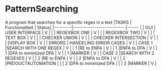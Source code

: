 # PatternSearching
A program that searches for a specific regex in a text
|TASKS | Functionaliteit           | Status|
|---------|-------------------------- |------ |
| GUI     | USER INTERFACE            | V    |
|         | REGEXBOX ONE              | V    |
|         | REGEXBOX TWO              | V    |
|         | TEXT BOX                  | V    |
|         | CHECKER UNION             | V    |
|         | CHECKER INTERSECTION      | V    |
|         | DISPLAY BOX               | V    |
| ERRORS  | HANDELING ERROR CASES     | V    |
| CASE 1  |SEARCH WITH ONE REGEX      | V    |
|   1     |RE to ENFA                 | V    |
|   1     |ENFA to DFA                | V    |
|   1     |DFA to minimized DFA       | V    |
|   1     |MARKER                     | V    |
| CASE 2  |SEARCH WITH 2 REGEXES      | V    |
|   2     |RE to ENFA                 | V    |
|   2     |ENFA to DFA                | V    |
|   2     |PRDOUCTAUTOMATION          |      |
|   2     |DFA to minimized DFA       |      |
|   2     |MARKER                     | V    |





